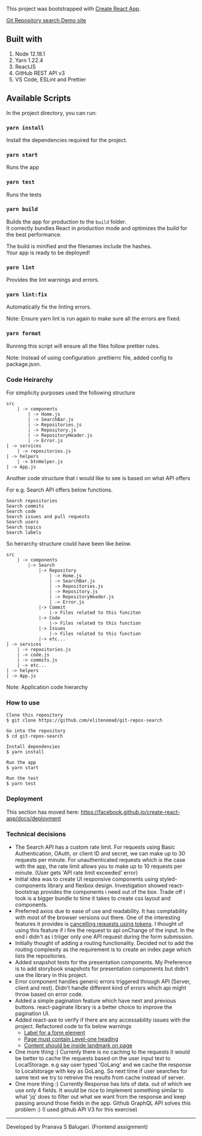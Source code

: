 This project was bootstrapped with [Create React App](https://github.com/facebook/create-react-app).

[Git Repository search Demo site](https://condescending-kepler-614e5d.netlify.app/)

## Built with

1. Node 12.18.1
2. Yarn 1.22.4
3. ReactJS
4. GitHub REST API v3
5. VS Code, ESLint and Prettier

## Available Scripts

In the project directory, you can run:

### `yarn install`

Install the dependencies required for the project.

### `yarn start`

Runs the app

### `yarn test`

Runs the tests

### `yarn build`

Builds the app for production to the `build` folder.<br />
It correctly bundles React in production mode and optimizes the build for the best performance.

The build is minified and the filenames include the hashes.<br />
Your app is ready to be deployed!

### `yarn lint`

Provides the lint warnings and errors.

### `yarn lint:fix`

Automatically fix the linting errors.

Note: Ensure yarn lint is run again to make sure all the errors are fixed.

### `yarn format`

Running this script will ensure all the files follow prettier rules.

Note: Instead of using configuration .prettierrc file, added config to package.json.

### Code Heirarchy

For simplicity purposes used the following structure

```
src
    | -> components
        | -> Home.js
        | -> SearchBar.js
        | -> Repositories.js
        | -> Repository.js
        | -> RepositoryHeader.js
        | -> Error.js
| -> services
    | -> repositories.js
| -> helpers
    | -> btnHelper.js
| -> App.js

```

Another code structure that i would like to see is based on what API offers

For e.g. Search API offers below functions.

```
Search repositories
Search commits
Search code
Search issues and pull requests
Search users
Search topics
Search labels

```

So heirarchy structure could have been like below.

```
src
    | -> components
        |-> Search
            |-> Repository
                | -> Home.js
                | -> SearchBar.js
                | -> Repositories.js
                | -> Repository.js
                | -> RepositoryHeader.js
                | -> Error.js
            |-> Commit
                |-> Files related to this funciton
            |-> Code
                |-> Files related to this function
            |-> Issues
                |-> Files related to this function
            |-> etc...
| -> services
    | -> repositories.js
    | -> code.js
    | -> commits.js
    | -> etc...
| -> helpers
| -> App.js

```

Note: Application code hierarchy

### How to use

    Clone this repository
    $ git clone https://github.com/elitenomad/git-repos-search

    Go into the repository
    $ cd git-repos-search

    Install dependencies
    $ yarn install

    Run the app
    $ yarn start

    Run the test
    $ yarn test

### Deployment

This section has moved here: https://facebook.github.io/create-react-app/docs/deployment

### Technical decisions

- The Search API has a custom rate limit. For requests using Basic Authentication, OAuth, or client ID and secret, we can make up to 30 requests per minute. For unauthenticated requests which is the case with the app, the rate limit allows you to make up to 10 requests per minute. (User gets 'API rate limit exceeded' error)
- Initial idea was to create UI responsive components using styled-components library and flexbox design. Investigation showed react-bootstrap provides the components i need out of the box. Trade off i took is a bigger bundle to time it takes to create css layout and components.
- Preferred axios due to ease of use and readability. It has comptability with most of the browser versions out there. One of the interesting features it provides is [cancelling requests using tokens](https://github.com/axios/axios#cancellation). I thought of using this feature if i fire the request to api onChange of the input. In the end i didn't as i triiger only one API request during the form submission.
- Initially thought of adding a routing functionality. Decided not to add the routing complexity as the requirement is to create an index page which lists the repositories.
- Added snapshot tests for the presentation components. My Preference is to add storybook snapshots for presentation components but didn't use the library in this project.
- Error component handles generic errors triggered through API (Server, client and rest). Didn't handle different kind of errors which api might throw based on error code.
- Added a simple pagination feature which have next and previous buttons. react-paginate library is a better choice to improve the pagination UI.
- Added react-axe to verify if there are any accessability issues with the project. Refactored code to fix below warnings
  - [Label for a form element](https://dequeuniversity.com/rules/axe/3.5/label?application=axeAPI)
  - [Page must contain Level-one heading](https://dequeuniversity.com/rules/axe/3.5/page-has-heading-one?application=axeAPI)
  - [Content should be inside landmark on page](https://dequeuniversity.com/rules/axe/3.5/landmark-one-main?application=axeAPI)
- One more thing :) Currenly there is no caching to the requests it would be better to cache the requests based on the user input text to LocalStorage. e.g say user typed 'GoLang' and we cache the response to Localstorage with key as GoLang. So next time if user searches for same text we try to retreive the results from cache instead of server.
- One more thing :) Currently Response has lots of data. out of which we use only 4 fields. It would be nice to implement something similar to what 'jq' does to filter out what we want from the response and keep passing around those fields in the app. Github GraphQL API solves this problem :) (I used github API V3 for this exercise)

---

Developed by Pranava S Balugari. (Frontend assignment)
